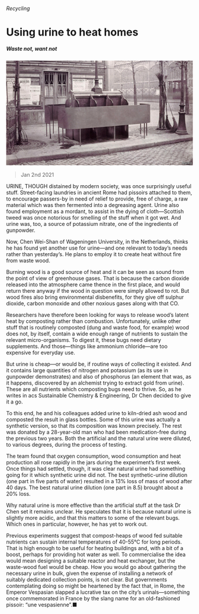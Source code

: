 ###### Recycling

# Using urine to heat homes 

##### Waste not, want not 

![image](images/20210102_STP503.jpg) 

> Jan 2nd 2021 


URINE, THOUGH distained by modern society, was once surprisingly useful stuff. Street-facing laundries in ancient Rome had pissoirs attached to them, to encourage passers-by in need of relief to provide, free of charge, a raw material which was then fermented into a degreasing agent. Urine also found employment as a mordant, to assist in the dying of cloth—Scottish tweed was once notorious for smelling of the stuff when it got wet. And urine was, too, a source of potassium nitrate, one of the ingredients of gunpowder.


Now, Chen Wei-Shan of Wageningen University, in the Netherlands, thinks he has found yet another use for urine—and one relevant to today’s needs rather than yesterday’s. He plans to employ it to create heat without fire from waste wood.



Burning wood is a good source of heat and it can be seen as sound from the point of view of greenhouse gases. That is because the carbon dioxide released into the atmosphere came thence in the first place, and would return there anyway if the wood in question were simply allowed to rot. But wood fires also bring environmental disbenefits, for they give off sulphur dioxide, carbon monoxide and other noxious gases along with that CO.


Researchers have therefore been looking for ways to release wood’s latent heat by composting rather than combustion. Unfortunately, unlike other stuff that is routinely composted (dung and waste food, for example) wood does not, by itself, contain a wide enough range of nutrients to sustain the relevant micro-organisms. To digest it, these bugs need dietary supplements. And those—things like ammonium chloride—are too expensive for everyday use.


But urine is cheap—or would be, if routine ways of collecting it existed. And it contains large quantities of nitrogen and potassium (as its use in gunpowder demonstrates) and also of phosphorus (an element that was, as it happens, discovered by an alchemist trying to extract gold from urine). These are all nutrients which composting bugs need to thrive. So, as he writes in  acs Sustainable Chemistry &amp; Engineering, Dr Chen decided to give it a go.


To this end, he and his colleagues added urine to kiln-dried ash wood and composted the result in glass bottles. Some of this urine was actually a synthetic version, so that its composition was known precisely. The rest was donated by a 28-year-old man who had been medication-free during the previous two years. Both the artificial and the natural urine were diluted, to various degrees, during the process of testing.


The team found that oxygen consumption, wood consumption and heat production all rose rapidly in the jars during the experiment’s first week. Once things had settled, though, it was clear natural urine had something going for it which synthetic urine did not. The best synthetic-urine dilution (one part in five parts of water) resulted in a 13% loss of mass of wood after 40 days. The best natural urine dilution (one part in 8.5) brought about a 20% loss.


Why natural urine is more effective than the artificial stuff at the task Dr Chen set it remains unclear. He speculates that it is because natural urine is slightly more acidic, and that this matters to some of the relevant bugs. Which ones in particular, however, he has yet to work out.


Previous experiments suggest that compost-heaps of wood fed suitable nutrients can sustain internal temperatures of 40-55°C for long periods. That is high enough to be useful for heating buildings and, with a bit of a boost, perhaps for providing hot water as well. To commercialise the idea would mean designing a suitable reactor and heat exchanger, but the waste-wood fuel would be cheap. How you would go about gathering the necessary urine in bulk, given the expense of installing a network of suitably dedicated collection points, is not clear. But governments contemplating doing so might be heartened by the fact that, in Rome, the Emperor Vespasian slapped a lucrative tax on the city’s urinals—something once commemorated in France by the slang name for an old-fashioned pissoir: “une vespasienne”.■

